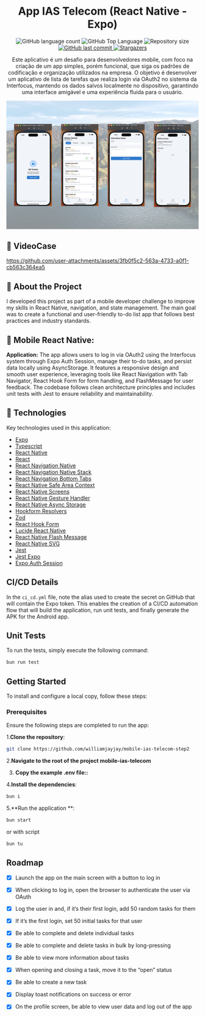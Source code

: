 <h1 align="center">App IAS Telecom (React Native - Expo)</h1>

<p align="center">
  <img alt="GitHub language count" src="https://img.shields.io/github/languages/count/williamjayjay/mobile-ias-telecom-step2">

  <img alt="GitHub Top Language" src="https://img.shields.io/github/languages/top/williamjayjay/mobile-ias-telecom-step2" />

  <img alt="Repository size" src="https://img.shields.io/github/repo-size/williamjayjay/mobile-ias-telecom-step2">
  
  <a href="https://github.com/williamjayjay/Github-Blog/commits/master">
    <img alt="GitHub last commit" src="https://img.shields.io/github/last-commit/williamjayjay/mobile-ias-telecom-step2">
  </a>
    
   <a href="https://github.com/williamjayjay/mobile-ias-telecom-step2/stargazers">
    <img alt="Stargazers" src="https://img.shields.io/github/stars/williamjayjay/mobile-ias-telecom-step2?style=social">
  </a>
</p>

<p align="center">
Este aplicativo é um desafio para desenvolvedores mobile, com foco na criação de um app simples, porém funcional, que siga os padrões de codificação e organização utilizados na empresa. O objetivo é desenvolver um aplicativo de lista de tarefas que realiza login via OAuth2 no sistema da Interfocus, mantendo os dados salvos localmente no dispositivo, garantindo uma interface amigável e uma experiência fluida para o usuário.
</p>

<p align="center">
<img alt="app_expo_cars_list" src="github/assets/cover.png" />
</p>

## 🎥 VideoCase

https://github.com/user-attachments/assets/3fb0f5c2-563a-4733-a0f1-cb563c364ea5


## 🥶 About the Project

I developed this project as part of a mobile developer challenge to improve my skills in React Native, navigation, and state management. The main goal was to create a functional and user-friendly to-do list app that follows best practices and industry standards.

## 📲 Mobile React Native:

**Application:** The app allows users to log in via OAuth2 using the Interfocus system through Expo Auth Session, manage their to-do tasks, and persist data locally using AsyncStorage. It features a responsive design and smooth user experience, leveraging tools like React Navigation with Tab Navigator, React Hook Form for form handling, and FlashMessage for user feedback. The codebase follows clean architecture principles and includes unit tests with Jest to ensure reliability and maintainability.

## 🚀 Technologies  

Key technologies used in this application:  

- [Expo](https://expo.dev/)  
- [Typescript](https://www.typescriptlang.org)
- [React Native](https://reactnative.dev/)  
- [React](https://react.dev/)  
- [React Navigation Native](https://reactnavigation.org/)  
- [React Navigation Native Stack](https://reactnavigation.org/docs/stack-navigator/)  
- [React Navigation Bottom Tabs](https://reactnavigation.org/docs/bottom-tab-navigator)  
- [React Native Safe Area Context](https://github.com/th3rdwave/react-native-safe-area-context)  
- [React Native Screens](https://github.com/software-mansion/react-native-screens)  
- [React Native Gesture Handler](https://docs.swmansion.com/react-native-gesture-handler/)  
- [React Native Async Storage](https://github.com/react-native-async-storage/async-storage)  
- [Hookform Resolvers](https://react-hook-form.com/get-started/#SchemaValidation)  
- [Zod](https://zod.dev/)  
- [React Hook Form](https://react-hook-form.com/)  
- [Lucide React Native](https://lucide.dev/docs/lucide-react-native)  
- [React Native Flash Message](https://github.com/lucasferreira/react-native-flash-message)  
- [React Native SVG](https://github.com/software-mansion/react-native-svg)  
- [Jest](https://jestjs.io/)  
- [Jest Expo](https://github.com/expo/jest-expo)  
- [Expo Auth Session](https://docs.expo.dev/versions/latest/sdk/auth-session/)  


## CI/CD Details

In the `ci_cd.yml` file, note the alias used to create the secret on GitHub that will contain the Expo token. This enables the creation of a CI/CD automation flow that will build the application, run unit tests, and finally generate the APK for the Android app.

## Unit Tests

To run the tests, simply execute the following command:

```sh
bun run test
```


## Getting Started

To install and configure a local copy, follow these steps:

### Prerequisites

Ensure the following steps are completed to run the app:

1.**Clone the repository**:
```sh
git clone https://github.com/williamjayjay/mobile-ias-telecom-step2
```

2.**Navigate to the root of the project mobile-ias-telecom**

3. **Copy the example .env file::** 

4.**Install the dependencies**:
  ```sh
  bun i
  ```

5.**Run the application **:
  ```sh
  bun start
  ```
   or with script 
  ```sh
  bun tu
  ```


## Roadmap

- [x] Launch the app on the main screen with a button to log in

- [x] When clicking to log in, open the browser to authenticate the user via OAuth

- [x] Log the user in and, if it’s their first login, add 50 random tasks for them

- [x] If it’s the first login, set 50 initial tasks for that user

- [x] Be able to complete and delete individual tasks

- [x] Be able to complete and delete tasks in bulk by long-pressing

- [x] Be able to view more information about tasks

- [x] When opening and closing a task, move it to the “open” status

- [x] Be able to create a new task

- [x] Display toast notifications on success or error

- [x] On the profile screen, be able to view user data and log out of the app

<!-- --------------------- -->